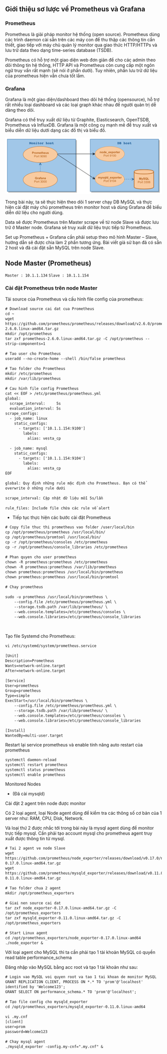 ## Giới thiệu sơ lược về Prometheus và Grafana

### Prometheus
Prometheus là giải pháp monitor hệ thống (open source). Prometheus dùng các trình daemon cài sẵn trên các máy con để thu thập các thông tin cần thiết, giao tiếp với máy chủ quản lý monitor qua giao thức HTTP/HTTPs và lưu trữ data theo dạng time-series database (TSDB).

Prometheus có hỗ trợ một giao diện web đơn giản để cho các admin theo dõi thông tin hệ thống, HTTP API và Prometheus còn cung cấp một ngôn ngữ truy vấn rất mạnh (sẽ nói ở phần dưới). Tuy nhiên, phần lưu trữ dữ liệu của prometheus hiện vẫn chưa tốt lắm.

### Grafana
Grafana là một giao diện/dashboard theo dõi hệ thống (opensource), hỗ trợ rất nhiều loại dashboard và các loại graph khác nhau để người quản trị dễ dàng theo dõi.

Grafana có thể truy xuất dữ liệu từ Graphite, Elasticsearch, OpenTSDB, Prometheus và InfluxDB. Grafana là một công cụ mạnh mẽ để truy xuất và biểu diễn dữ liệu dưới dạng các đồ thị và biểu đồ.

<img src="/img/6.png">

Trong bài này, ta sẽ thực hiện theo dõi 1 server chạy DB MySQL và thực hiện cài đặt máy chủ prometheus trên monitor host và dùng Grafana để biểu diễn dữ liệu cho người dùng.

Data sẽ được Prometheus trên Master scrape về từ node Slave và được lưu trữ ở Master node. Grafana sẽ truy xuất dữ liệu trực tiếp từ Prometheus.

Set up Prometheus + Grafana cần phải setup theo mô hình Master – Slave, hướng dẫn sẽ được chia làm 2 phần tương ứng. Bài viết giả sử bạn đã có sẵn 2 host và đã cài đặt sẵn MySQL trên node Slave.

## Node Master (Prometheus)

`Master : 10.1.1.134`
`Slave : 10.1.1.154`

### Cài đặt Prometheus trên node Master

Tải source của Prometheus và cấu hình file config của prometheus:

```
# Download source cai dat cua Prometheus
cd ~
wget https://github.com/prometheus/prometheus/releases/download/v2.6.0/prometheus-2.6.0.linux-amd64.tar.gz
mkdir /opt/prometheus
tar zxf prometheus-2.6.0.linux-amd64.tar.gz -C /opt/prometheus --strip-components=1

# Tao user cho Prometheus
useradd --no-create-home --shell /bin/false prometheus

# Tao folder cho Prometheus
mkdir /etc/prometheus
mkdir /var/lib/prometheus

# Cau hinh file config Prometheus
cat << EOF > /etc/prometheus/prometheus.yml
global:
  scrape_interval:     5s
  evaluation_interval: 5s
scrape_configs:
  - job_name: linux
    static_configs:
      - targets: ['10.1.1.154:9100']
        labels:
          alias: vesta_cp

  - job_name: mysql
    static_configs:
      - targets: ['10.1.1.154:9104']
        labels:
          alias: vesta_cp
EOF

global: Quy định những rule mặc định cho Prometheus. Bạn có thể overwrite ở những rule dưới

scrape_interval: Cập nhật dữ liệu mỗi 5s/lần

rule_files: Include file chứa các rule về alert

```
* Tiếp tục thực hiện các bước cài đặt Prometheus

```
# Copy file thuc thi prometheus vao folder /user/local/bin
cp /opt/prometheus/prometheus /usr/local/bin/
cp /opt/prometheus/promtool /usr/local/bin/
cp -r /opt/prometheus/consoles /etc/prometheus
cp -r /opt/prometheus/console_libraries /etc/prometheus

# Phan quyen cho user prometheus
chown -R prometheus:prometheus /etc/prometheus
chown -R prometheus:prometheus /var/lib/prometheus
chown prometheus:prometheus /usr/local/bin/prometheus
chown prometheus:prometheus /usr/local/bin/promtool

# Chay prometheus

sudo -u prometheus /usr/local/bin/prometheus \
    --config.file /etc/prometheus/prometheus.yml \
    --storage.tsdb.path /var/lib/prometheus/ \
    --web.console.templates=/etc/prometheus/consoles \
    --web.console.libraries=/etc/prometheus/console_libraries    
    
    
```    

Tạo file Systemd cho Prometheus: 

```
vi /etc/systemd/system/prometheus.service

[Unit]
Description=Prometheus
Wants=network-online.target
After=network-online.target

[Service]
User=prometheus
Group=prometheus
Type=simple
ExecStart=/usr/local/bin/prometheus \
    --config.file /etc/prometheus/prometheus.yml \
    --storage.tsdb.path /var/lib/prometheus/ \
    --web.console.templates=/etc/prometheus/consoles \
    --web.console.libraries=/etc/prometheus/console_libraries

[Install]
WantedBy=multi-user.target
```
Restart lại service prometheus và enable tính năng auto restart của prometheus

```
systemctl daemon-reload
systemctl restart prometheus
systemctl status prometheus
systemctl enable prometheus
```

Monitored Nodes

- (Đã cài mysqld)

Cài đặt 2 agent trên node được monitor

Có 2 loại agent, loại Node agent dùng để kiểm tra các thông số cơ bản của 1 server như: RAM, CPU, Disk, Network.

Và loại thứ 2 được nhắc tới trong bài này là mysql agent dùng để monitor trực tiếp mysql. Cần phải tạo account mysql cho prometheus agent truy xuất được thông tin từ mysql.

```
# Tai 2 agent ve node Slave
wget https://github.com/prometheus/node_exporter/releases/download/v0.17.0/node_exporter-0.17.0.linux-amd64.tar.gz
wget https://github.com/prometheus/mysqld_exporter/releases/download/v0.11.0/mysqld_exporter-0.11.0.linux-amd64.tar.gz

# Tao folder chua 2 agent
mkdir /opt/prometheus_exporters

# Giai nen source cai dat
tar zxf node_exporter-0.17.0.linux-amd64.tar.gz -C /opt/prometheus_exporters
tar zxf mysqld_exporter-0.11.0.linux-amd64.tar.gz -C /opt/prometheus_exporters

# Start Linux agent
cd /opt/prometheus_exporters/node_exporter-0.17.0.linux-amd64
./node_exporter &
```

Với loại agent cho MySQL thì ta cần phải tạo 1 tài khoản MySQL có quyền read table performance_schema

Đăng nhập vào MySQL bằng acc root và tạo 1 tài khoản như sau:

```
# Login vao MySQL voi quyen root va tao 1 tai khoan de monitor MySQL
GRANT REPLICATION CLIENT, PROCESS ON *.* TO 'prom'@'localhost' identified by 'Welcome123';
GRANT SELECT ON performance_schema.* TO 'prom'@'localhost';
 
# Tạo file config cho mysqld_exporter
cd /opt/prometheus_exporters/mysqld_exporter-0.11.0.linux-amd64
 
vi .my.cnf
[client]
user=prom
password=Welcome123
 
# Chay mysql agent
./mysqld_exporter -config.my-cnf=".my.cnf" &

```

  




